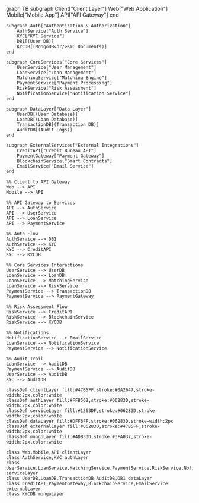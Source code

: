 graph TB
subgraph Client["Client Layer"]
Web["Web Application"]
Mobile["Mobile App"]
API["API Gateway"]
end

    subgraph Auth["Authentication & Authorization"]
        AuthService["Auth Service"]
        KYC["KYC Service"]
        DB1[(User DB)]
        KYCDB[(MongoDB<br/>KYC Documents)]
    end

    subgraph CoreServices["Core Services"]
        UserService["User Management"]
        LoanService["Loan Management"]
        MatchingService["Matching Engine"]
        PaymentService["Payment Processing"]
        RiskService["Risk Assessment"]
        NotificationService["Notification Service"]
    end

    subgraph DataLayer["Data Layer"]
        UserDB[(User Database)]
        LoanDB[(Loan Database)]
        TransactionDB[(Transaction DB)]
        AuditDB[(Audit Logs)]
    end

    subgraph ExternalServices["External Integrations"]
        CreditAPI["Credit Bureau API"]
        PaymentGateway["Payment Gateway"]
        BlockchainService["Smart Contracts"]
        EmailService["Email Service"]
    end

    %% Client to API Gateway
    Web --> API
    Mobile --> API

    %% API Gateway to Services
    API --> AuthService
    API --> UserService
    API --> LoanService
    API --> PaymentService

    %% Auth Flow
    AuthService --> DB1
    AuthService --> KYC
    KYC --> CreditAPI
    KYC --> KYCDB

    %% Core Services Interactions
    UserService --> UserDB
    LoanService --> LoanDB
    LoanService --> MatchingService
    LoanService --> RiskService
    PaymentService --> TransactionDB
    PaymentService --> PaymentGateway

    %% Risk Assessment Flow
    RiskService --> CreditAPI
    RiskService --> BlockchainService
    RiskService --> KYCDB

    %% Notifications
    NotificationService --> EmailService
    LoanService --> NotificationService
    PaymentService --> NotificationService

    %% Audit Trail
    LoanService --> AuditDB
    PaymentService --> AuditDB
    UserService --> AuditDB
    KYC --> AuditDB

    classDef clientLayer fill:#47B5FF,stroke:#0A2647,stroke-width:2px,color:white
    classDef authLayer fill:#FFB562,stroke:#06283D,stroke-width:2px,color:white
    classDef serviceLayer fill:#1363DF,stroke:#06283D,stroke-width:2px,color:white
    classDef dataLayer fill:#DFF6FF,stroke:#06283D,stroke-width:2px
    classDef externalLayer fill:#06283D,stroke:#47B5FF,stroke-width:2px,color:white
    classDef mongoLayer fill:#4DB33D,stroke:#3FA037,stroke-width:2px,color:white

    class Web,Mobile,API clientLayer
    class AuthService,KYC authLayer
    class UserService,LoanService,MatchingService,PaymentService,RiskService,NotificationService serviceLayer
    class UserDB,LoanDB,TransactionDB,AuditDB,DB1 dataLayer
    class CreditAPI,PaymentGateway,BlockchainService,EmailService externalLayer
    class KYCDB mongoLayer

